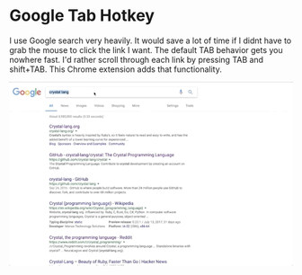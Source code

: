 Google Tab Hotkey
================

I use Google search very heavily.
It would save a lot of time if I didnt have to grab the mouse to click the link I want.
The default TAB behavior gets you nowhere fast.
I'd rather scroll through each link by pressing TAB and shift+TAB.
This Chrome extension adds that functionality.

![demo](images/demo.gif)

